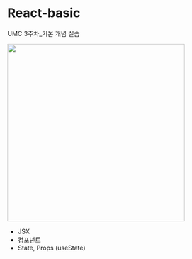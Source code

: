 # React-basic
UMC 3주차_기본 개념 실습

<img width='400' src='https://user-images.githubusercontent.com/72790695/230835534-bd95b715-b429-4a25-a127-e6b716bb65d7.png'>

- JSX
- 컴포넌트
- State, Props (useState)

